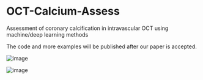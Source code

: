 # OCT-Calcium-Assess
 Assessment of coronary calcification  in intravascular OCT using machine/deep learning methods


The code and more examples will be published after our paper is accepted.

![image](https://github.com/IFF-0303/Deep-learning-methods-for-calcium-assessment/blob/main/Figures/Fully_Automated_Calcium_Detection_Vascular_calcified_case_1.gif)

![image](https://github.com/IFF-0303/Deep-learning-methods-for-calcium-assessment/blob/main/Figures/mvd70-z6sdp.gif)

